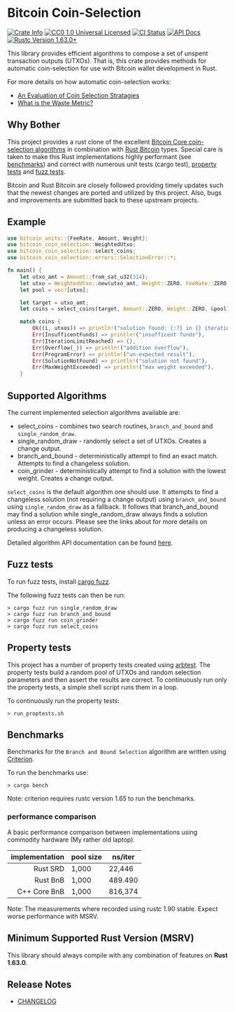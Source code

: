 # Bitcoin Coin-Selection

<p>
    <a href="https://crates.io/crates/bitcoin_coin_selection"><img alt="Crate Info" src="https://img.shields.io/crates/v/bitcoin_coin_selection.svg"/></a>
    <a href="https://github.com/p2pderivatives/rust-bitcoin-coin-selection/blob/master/LICENSE"><img alt="CC0 1.0 Universal Licensed" src="https://img.shields.io/badge/license-CC0--1.0-blue.svg"/></a>
    <a href="https://github.com/p2pderivatives/rust-bitcoin-coin-selection/actions?query=workflow%3AContinuous%20integration"><img alt="CI Status" src="https://github.com/p2pderivatives/rust-bitcoin-coin-selection/workflows/Continuous%20integration/badge.svg"></a>
    <a href="https://docs.rs/bitcoin-coin-selection"><img alt="API Docs" src="https://img.shields.io/docsrs/bitcoin-coin-selection"/></a>
    <a href="https://blog.rust-lang.org/2022/08/11/Rust-1.63.0"><img alt="Rustc Version 1.63.0+" src="https://img.shields.io/badge/rustc-1.63.0%2B-lightgrey.svg"/></a>
</p>


This library provides efficient algorithms to compose a set of unspent transaction outputs (UTXOs).  That is, this crate provides methods for automatic coin-selection for use with Bitcoin wallet development in Rust.

For more details on how automatic coin-selection works:
* [An Evaluation of Coin Selection Stratagies](https://murch.one/wp-content/uploads/2016/11/erhardt2016coinselection.pdf)
* [What is the Waste Metric?](https://murch.one/posts/waste-metric/)

## Why Bother

This project provides a rust clone of the excellent [Bitcoin Core coin-selection algorithms](https://github.com/bitcoin/bitcoin/blob/7502d4e94038eb9dbe079c19bdde57f29e3ea297/src/wallet/coinselection.cpp) in combination with [Rust Bitcoin](https://github.com/rust-bitcoin/rust-bitcoin) types.  Special care is taken to make this Rust implementations highly performant (see [benchmarks](https://github.com/p2pderivatives/rust-bitcoin-coin-selection/blob/6d21811440493ae8880e77f97307a58f4e07e11b/README.md#benchmarks)) and correct with numerous unit tests (cargo test), [property tests](https://github.com/p2pderivatives/rust-bitcoin-coin-selection?tab=readme-ov-file#property-tests) and [fuzz tests](https://github.com/p2pderivatives/rust-bitcoin-coin-selection?tab=readme-ov-file#fuzz-tests).

Bitcoin and Rust Bitcoin are closely followed providing timely updates such that the newest changes are ported and utilized by this project.  Also, bugs and improvements are submitted back to these upstream projects.

## Example
```rust
use bitcoin_units::{FeeRate, Amount, Weight};
use bitcoin_coin_selection::WeightedUtxo;
use bitcoin_coin_selection::select_coins;
use bitcoin_coin_selection::errors::SelectionError::*;

fn main() {
    let utxo_amt = Amount::from_sat_u32(314);
    let utxo = WeightedUtxo::new(utxo_amt, Weight::ZERO, FeeRate::ZERO, FeeRate::ZERO).unwrap();
    let pool = vec![utxo];

    let target = utxo_amt;
    let coins = select_coins(target, Amount::ZERO, Weight::ZERO, &pool);

    match coins {
        Ok((i, utxos)) => println!("solution found: {:?} in {} iterations", utxos, i),
        Err(InsufficentFunds) => println!("insufficent funds"),
        Err(IterationLimitReached) => {},
        Err(Overflow(_)) => println!("addition overflow"),
        Err(ProgramError) => println!("un-expected result"),
        Err(SolutionNotFound) => println!("solution not found"),
        Err(MaxWeightExceeded) => println!("max weight exceeded"),
    }
```

## Supported Algorithms
The current implemented selection algorithms available are:

* select_coins - combines two search routines, `branch_and_bound` and `single_random_draw`.
* single_random_draw - randomly select a set of UTXOs.  Creates a change output.
* branch_and_bound - deterministically attempt to find an exact match.  Attempts to find a changeless solution.
* coin_grinder - deterministically attempt to find a solution with the lowest weight.  Creates a change output.

`select_coins` is the default algorithm one should use.  It attempts to find a changeless solution (not requiring a change output) using `branch_and_bound` using `single_random_draw` as a fallback.  It follows that branch_and_bound may find a solution while single_random_draw always finds a solution unless an error occurs.  Please see the links about for more details on producing a changeless solution.

Detailed algorithm API documentation can be found [here](https://docs.rs/bitcoin-coin-selection/latest/bitcoin_coin_selection/).

## Fuzz tests

To run fuzz tests, install [cargo fuzz](https://crates.io/crates/cargo-fuzz).

The following fuzz tests can then be run:
```
> cargo fuzz run single_random_draw 
> cargo fuzz run branch_and_bound 
> cargo fuzz run coin_grinder 
> cargo fuzz run select_coins
```

## Property tests

This project has a number of property tests created using [arbtest](https://github.com/matklad/arbtest).  The property tests build a random pool of UTXOs and random selection parameters and then assert the results are correct.  To continuously run only the property tests, a simple shell script runs them in a loop.

To continuously run the property tests:
```
> run_proptests.sh
```

## Benchmarks

Benchmarks for the `Branch and Bound Selection` algorithm are written using [Criterion]( https://github.com/bheisler/criterion.rs).

To run the benchmarks use: 
```
> cargo bench
```

Note: criterion requires rustc version 1.65 to run the benchmarks.

### performance comparison

A basic performance comparison between implementations using commodity hardware (My rather old laptop).

|implementation|pool size|ns/iter|
|-------------:|---------|-------|
|      Rust SRD|    1,000| 22,446|
|      Rust BnB|    1,000|489.490|
|  C++ Core BnB|    1,000|816,374|

Note: The measurements where recorded using rustc 1.90 stable.  Expect worse performance with MSRV.

## Minimum Supported Rust Version (MSRV)

This library should always compile with any combination of features on **Rust 1.63.0**.

## Release Notes

- [CHANGELOG](CHANGELOG.md)
